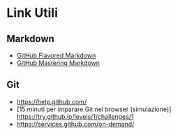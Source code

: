 # Link Utili

## Markdown
* [GitHub Flavored Markdown](https://help.github.com/articles/basic-writing-and-formatting-syntax/)
* [GitHub Mastering Markdown](https://guides.github.com/features/mastering-markdown/)

## Git
* https://help.github.com/
* [15 minuti per imparare Git nel browser (simulazione)] https://try.github.io/levels/1/challenges/1
* https://services.github.com/on-demand/

